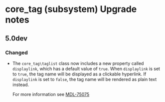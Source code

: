# core_tag (subsystem) Upgrade notes

## 5.0dev

### Changed

- The `core_tag\taglist` class now includes a new property called `displaylink`, which has a default value of `true`. When `displaylink` is set to `true`, the tag name will be displayed as a clickable hyperlink. If `displaylink` is set to `false`, the tag name will be rendered as plain text instead.

  For more information see [MDL-75075](https://tracker.moodle.org/browse/MDL-75075)
